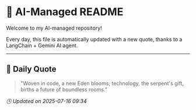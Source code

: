 # 🧠 AI-Managed README

Welcome to my AI-managed repository!

Every day, this file is automatically updated with a new quote, thanks to a LangChain + Gemini AI agent.

---

## 📅 Daily Quote

> "Woven in code, a new Eden blooms; technology, the serpent's gift, births a future of boundless rooms."

*🕒 Updated on 2025-07-16 09:34*